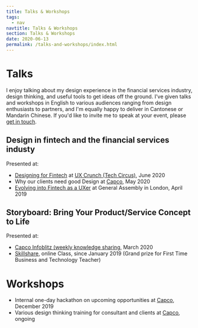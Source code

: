 ```yaml
---
title: Talks & Workshops
tags:
  - nav
navtitle: Talks & Workshops
section: Talks & Workshops
date: 2020-06-13
permalink: /talks-and-workshops/index.html
---
```


# Talks
I enjoy talking about my design experience in the financial services industry, design thinking, and useful tools to get ideas off the ground. I've given talks and workshops in English to various audiences ranging from design enthusiasts to partners, and I'm equally happy to deliver in Cantonese or Mandarin Chinese. If you'd like to invite me to speak at your event, please [get in touch](/contact).

## Design in fintech and the financial services industy
Presented at: 
* <a href="https://www.bigmarker.com/tech-circus-tv/UX-Crunch-at-Home-Designing-for-Fintech" target="_blank">Designing for Fintech</a> at <a href="https://techcircus.io/future_events/ux-crunch/" target="_blank">UX Crunch (Tech Circus)</a>, June 2020
* Why our clients need good Design at <a href="https://www.capco.com/?ref=christie" target="_blank">Capco</a>, May 2020
* <a href="https://www.eventbrite.co.uk/e/evolving-into-fintech-as-a-uxer-tickets-59760055936" target="_blank">Evolving into Fintech as a UXer</a> at General Assembly in London, April 2019

## Storyboard: Bring Your Product/Service Concept to Life
Presented at: 
* <a href="https://www.linkedin.com/posts/jibran-ahmed_wearecapcodigital-covid19-stayabratabrhome-activity-6651439867823742976-iGKM" target="_blank"> Capco Infoblitz (weekly knowledge sharing</a>, March 2020
* <a href="https://skl.sh/2TOE5Qc" target="_blank">Skillshare</a>, online Class, since January 2019 (Grand prize for First Time Business and Technology Teacher)

# Workshops
* Internal one-day hackathon on upcoming opportunities at <a href="https://www.capco.com/?ref=christie" target="_blank">Capco</a>, December 2019 
* Various design thinking training for consultant and clients at <a href="https://www.capco.com/?ref=christie" target="_blank">Capco</a>, ongoing


<!--- write a blurb about the topic i'm talking about in under the title https://www.morganepeng.com/ --->